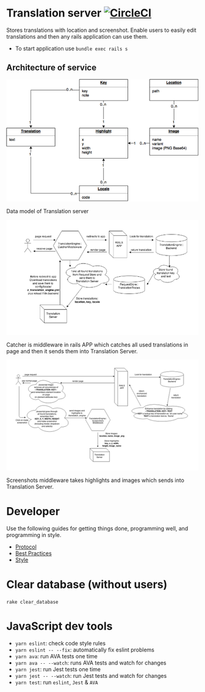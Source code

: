 # Translation server [![CircleCI](https://circleci.com/gh/blueberryapps/translation-server/tree/master.svg?style=svg&circle-token=3fe706efd5cdf10dd97c89e213d60859f18b3336)](https://circleci.com/gh/blueberryapps/translation-server/tree/master)

Stores translations with location and screenshot.
Enable users to easily edit translations and then any rails application can
use them.

* To start application use `bundle exec rails s`

## Architecture of service

![Data Model](./readme/data_model.png)

Data model of Translation server

![Catcher](./readme/catcher.png)

Catcher is middleware in rails APP which catches all used translations in page
and then it sends them into Translation Server.

![Screenshots](./readme/screenshots.png)

Screenshots middleware takes highlights and images which sends into Translation
Server.

# Developer

Use the following guides for getting things done, programming well, and
programming in style.

* [Protocol](http://github.com/thoughtbot/guides/blob/master/protocol)
* [Best Practices](http://github.com/thoughtbot/guides/blob/master/best-practices)
* [Style](http://github.com/thoughtbot/guides/blob/master/style)

# Clear database (without users)

`rake clear_database`

# JavaScript dev tools

* `yarn eslint`: check code style rules
* `yarn eslint -- --fix`: automatically fix eslint problems
* `yarn ava`: run AVA tests one time
* `yarn ava -- --watch`: runs AVA tests and watch for changes
* `yarn jest`: run Jest tests one time
* `yarn jest -- --watch`: run Jest tests and watch for changes
* `yarn test`: run `eslint`, `Jest` & `AVA`

